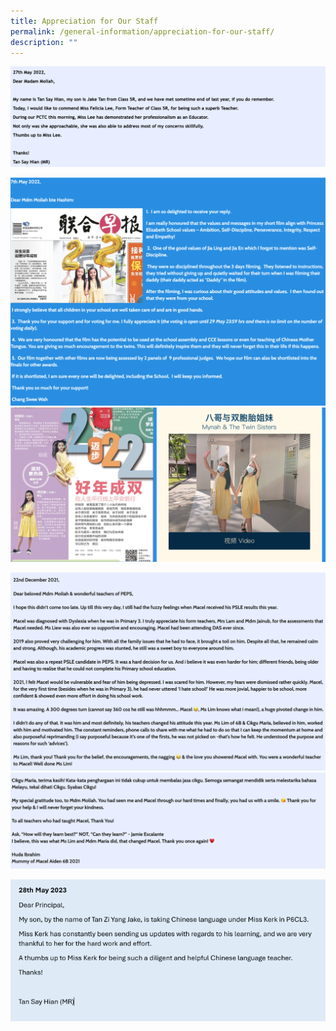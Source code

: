 ```yaml
---
title: Appreciation for Our Staff
permalink: /general-information/appreciation-for-our-staff/
description: ""
---
```

![](/images/Appreciation1.png)

![](/images/appreciation2.png)
![](/images/appreciation3.png)

![](/images/appreciation4.png)
![](/images/appreciation5.png)

![](/images/may2023_staffappreciation.PNG)